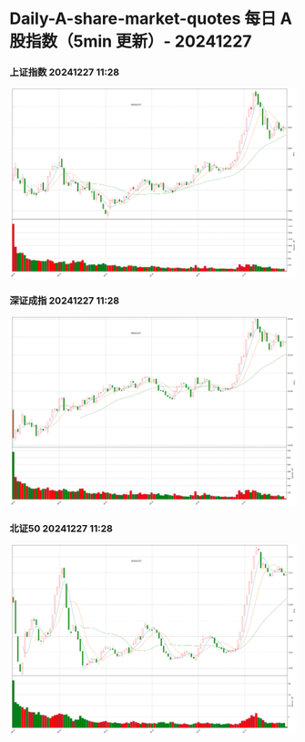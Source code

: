 
# Daily-A-share-market-quotes 每日 A 股指数（5min 更新）- 20241227

### 上证指数 20241227 11:28
![](./fig/2024/12/20241227-sh000001.png)

### 深证成指 20241227 11:28
![](./fig/2024/12/20241227-sz399001.png)

### 北证50 20241227 11:28
![](./fig/2024/12/20241227-bj899050.png)
